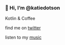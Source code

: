 ### 👋 Hi, I’m @katiedotson
Kotlin & Coffee

find me on [twitter](https://twitter.com/yrfriendkatie)

listen to my [music](https://soundcloud.com/clementine-park/popular-tracks)
